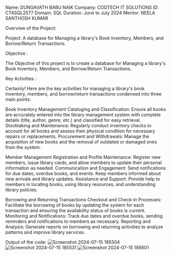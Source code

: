 Name: DUNGAVATH BABU NAIK
Company: CODTECH IT SOLUTIONS
ID: CT4SQL2577
Domain: SQL
Duration: June to July 2024
Mentor: NEELA SANTHOSH KUMAR

Overview of the Project:

Project: A database for Managing a library's Book Inventory, Members, and Borrow/Return Transactions.

Objective :

The Objective of this project is to create a database for Managing a library's Book Inventory, Members, and Borrow/Return Transactions.

Key Activities :

Certainly! Here are the key activities for managing a library's book inventory, members, and borrow/return transactions condensed into three main points:

Book Inventory Management Cataloging and Classification: Ensure all books are accurately entered into the library management system with complete details (title, author, genre, etc.) and classified for easy retrieval. Stocktaking and Maintenance: Regularly conduct inventory checks to account for all books and assess their physical condition for necessary repairs or replacements. Procurement and Withdrawals: Manage the acquisition of new books and the removal of outdated or damaged ones from the system.

Member Management Registration and Profile Maintenance: Register new members, issue library cards, and allow members to update their personal information as needed. Communication and Engagement: Send notifications for due dates, overdue books, and events. Keep members informed about new arrivals and library updates. Assistance and Support: Provide help to members in locating books, using library resources, and understanding library policies.

Borrowing and Returning Transactions Checkout and Check-in Processes: Facilitate the borrowing of books by updating the system for each transaction and ensuring the availability status of books is current. Monitoring and Notifications: Track due dates and overdue books, sending reminders and notifications to members as necessary. Reporting and Analysis: Generate reports on borrowing and returning activities to analyze patterns and improve library services.

Output of the code:
![Screenshot 2024-07-15 185504](https://github.com/user-attachments/assets/1a31056f-65e7-49a5-81ec-4c476b8aec42)
![Screenshot 2024-07-15 185531](https://github.com/user-attachments/assets/b7f30ff9-247f-4c1c-aed4-7167d499b083)
![Screenshot 2024-07-15 185601](https://github.com/user-attachments/assets/e4685c84-7f82-4870-97c9-3b312b7017a4)



